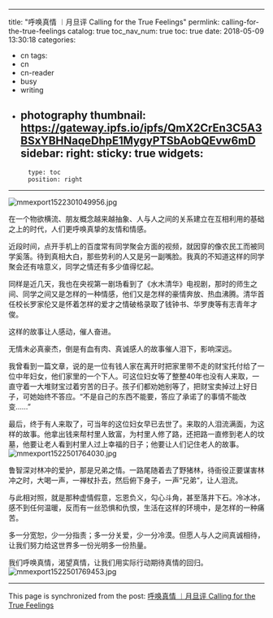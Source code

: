 
---
title: "呼唤真情 ︱月旦评 Calling for the True Feelings"
permlink: calling-for-the-true-feelings
catalog: true
toc_nav_num: true
toc: true
date: 2018-05-09 13:30:18
categories:
- cn
tags:
- cn
- cn-reader
- busy
- writing
- photography
thumbnail: https://gateway.ipfs.io/ipfs/QmX2CrEn3C5A3BSxYBHNaqeDhpE1MygyPTSbAobQEvw6mD
sidebar:
    right:
        sticky: true
widgets:
    -
        type: toc
        position: right
---


![mmexport1522301049956.jpg](https://gateway.ipfs.io/ipfs/QmX2CrEn3C5A3BSxYBHNaqeDhpE1MygyPTSbAobQEvw6mD)

在一个物欲横流、朋友概念越来越抽象、人与人之间的关系建立在互相利用的基础之上的时代，人们更呼唤真挚的友情和情感。

近段时间，点开手机上的百度常有同学聚会方面的视频，就因穿的像农民工而被同学奚落。待到真相大白，那些势利的人又是另一副嘴脸。我真的不知道这样的同学聚会还有啥意义，同学之情还有多少值得忆起。

同样是近几天，我也在央视第一剧场看到了《水木清华》电视剧，那时的师生之间、同学之间又是怎样的一种情感，他们又是怎样的豪情奔放、热血沸腾。清华首任校长罗家伦又是怀着怎样的爱才之情破格录取了钱钟书、华罗庚等有志青年才俊。

这样的故事让人感动，催人奋进。

无情未必真豪杰，倒是有血有肉、真诚感人的故事催人泪下，影响深远。

我曾看到一篇文章，说的是一位有钱人家在离开时把家里带不走的财宝托付给了一位中年妇女，他们家里的一个下人。可这位妇女等了整整40年也没有人来取，一直守着一大堆财宝过着穷苦的日子。孩子们都劝她别等了，把财宝卖掉过上好日子，可她始终不答应。“不是自己的东西不能要，答应了承诺了的事情不能改变……”

最后，终于有人来取了，可当年的这位妇女早已去世了。来取的人泪流满面，为这样的故事。他拿出钱来帮村里人致富，为村里人修了路，还把路一直修到老人的坟墓，他要让老人看到村里人过上幸福的日子；他要让人们记住老人的故事。
![mmexport1522501764030.jpg](https://gateway.ipfs.io/ipfs/QmbMCQo6Xq2ErfpufuePYxd2SmteQP2QChMaaLSGBB9AaQ)

鲁智深对林冲的爱护，那是兄弟之情。一路尾随着去了野猪林，待衙役正要谋害林冲之时，大喝一声，一禅杖扑去，然后俯下身子，一声“兄弟”，让人泪流。

与此相对照，就是那种虚情假意，忘恩负义，勾心斗角，甚至落井下石。冷冰冰，感不到任何温暖，反而有一丝恐惧和仇恨，生活在这样的环境中，是怎样的一种痛苦。

多一分宽恕，少一分指责；多一分关爱，少一分冷漠。但愿人与人之间真诚相待，让我们努力给这世界多一份光明多一份热量。

我们呼唤真情，渴望真情，让我们用实际行动期待真情的回归。
![mmexport1522501769453.jpg](https://gateway.ipfs.io/ipfs/QmUqph7VTpdjxoNMcKWpb5U7rMBHDgtmSsZsBWYxAvVSJV)

- - -

This page is synchronized from the post: [呼唤真情 ︱月旦评 Calling for the True Feelings](https://steemit.com/@bring/calling-for-the-true-feelings)
